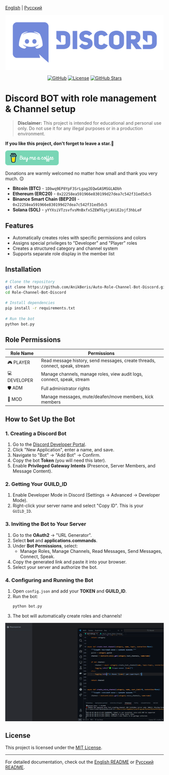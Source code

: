 [English](/README.md) | [Русский](/README.ru_RU.md)

<p align="center">
  <picture>
    <source media="(prefers-color-scheme: dark)" srcset="./media/logo-light.png">
    <img alt="Project Logo" src="./media/logo-light.png">
  </picture>
</p>

<div align="center">

[![GitHub](https://img.shields.io/badge/GitHub-blue?style=flat&logo=github)](https://github.com/AnikBeris)
[![License](https://img.shields.io/badge/License-purple?style=flat&logo=github)](https://github.com/AnikBeris/AutoRoleChannelBot/blob/main/LICENSE)
[![GitHub Stars](https://img.shields.io/github/stars/your-repo?style=flat&logo=github&label=Звёзды&color=orange)](https://github.com/AnikBeris)

</div>

# Discord BOT with role management & Channel setup

> **Disclaimer:** This project is intended for educational and personal use only. Do not use it for any illegal purposes or in a production environment.

**If you like this project, don't forget to leave a star.**:star2:

<p align="left">
  <a href="https://pay.cloudtips.ru/p/7249ba98" target="_blank">
    <img src="./media/buymeacoffe.png" alt="Image">
  </a>
</p>

Donations are warmly welcomed no matter how small and thank you very much. 😌

- **Bitcoin (BTC)** - `1Dbwq9EP8YpF3SrLgag2EQwGASMSGLADbh`
- **Ethereum (ERC20)** - `0x22258ea591966e830199d27dea7c542f31ed5dc5`
- **Binance Smart Chain (BEP20)** - `0x22258ea591966e830199d27dea7c542f31ed5dc5`
- **Solana (SOL)** - `yYYXsiVTzsvfvsMnBxfxSZEWTGytjAViE2ojf3hbLeF`




## Features
- Automatically creates roles with specific permissions and colors
- Assigns special privileges to "Developer" and "Player" roles
- Creates a structured category and channel system
- Supports separate role display in the member list

## Installation

```bash
# Clone the repository
git clone https://github.com/AnikBeris/Auto-Role-Channel-Bot-Discord.git
cd Role-Channel-Bot-Discord

# Install dependencies
pip install -r requirements.txt

# Run the bot
python bot.py
```

## Role Permissions

| Role Name    | Permissions |
|-------------|-------------|
| 🎮 PLAYER   | Read message history, send messages, create threads, connect, speak, stream |
| 💻 DEVELOPER | Manage channels, manage roles, view audit logs, connect, speak, stream |
| 🛡 ADM      | Full administrator rights |
| 🔨 MOD      | Manage messages, mute/deafen/move members, kick members |

## How to Set Up the Bot

### 1. Creating a Discord Bot
1. Go to the [Discord Developer Portal](https://discord.com/developers/applications).
2. Click "New Application", enter a name, and save.
3. Navigate to "Bot" -> "Add Bot" -> Confirm.
4. Copy the bot **Token** (you will need this later).
5. Enable **Privileged Gateway Intents** (Presence, Server Members, and Message Content).

### 2. Getting Your GUILD_ID
1. Enable Developer Mode in Discord (Settings -> Advanced -> Developer Mode).
2. Right-click your server name and select "Copy ID". This is your `GUILD_ID`.

### 3. Inviting the Bot to Your Server
1. Go to the **OAuth2** -> "URL Generator".
2. Select **bot** and **applications.commands**.
3. Under **Bot Permissions**, select:
   - Manage Roles, Manage Channels, Read Messages, Send Messages, Connect, Speak.
4. Copy the generated link and paste it into your browser.
5. Select your server and authorize the bot.

### 4. Configuring and Running the Bot
1. Open `config.json` and add your **TOKEN** and **GUILD_ID**.
2. Run the bot:
   ```bash
   python bot.py
   ```
3. The bot will automatically create roles and channels!

<p align="center">
  <picture>
    <source media="(prefers-color-scheme: dark)" srcset="./media/04-info-channel-ADD.gif">
    <img alt="Project Logo" src="./media/04-info-channel-ADD.gif">
  </picture>
</p>



## License
This project is licensed under the [MIT License](https://github.com/your-repo/blob/main/LICENSE).

---

For detailed documentation, check out the [English README](/README.md) or [Русский README](/README.ru_RU.md).

